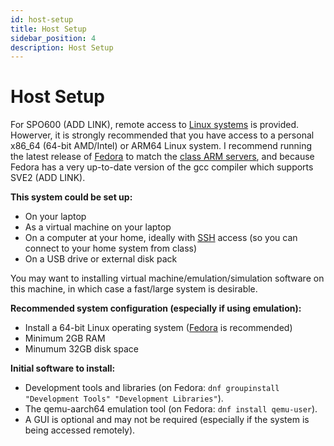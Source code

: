 ```yaml
---
id: host-setup
title: Host Setup
sidebar_position: 4
description: Host Setup
---
```


# Host Setup

For SPO600 (ADD LINK), remote access to [Linux systems](./servers.md) is provided. Howerver, it is strongly recommended that you have access to a personal x86_64 (64-bit AMD/Intel) or ARM64 Linux system. I recommend running the latest release of [Fedora](http://get.fedoraproject.org/) to match the [class ARM servers](./servers.md), and because Fedora has a very up-to-date version of the gcc compiler which supports SVE2 (ADD LINK).

**This system could be set up:**

- On your laptop
- As a virtual machine on your laptop
- On a computer at your home, ideally with [SSH](./ssh.md) access (so you can connect to your home system from class)
- On a USB drive or external disk pack

You may want to installing virtual machine/emulation/simulation software on this machine, in which case a fast/large system is desirable.

**Recommended system configuration (especially if using emulation):**

- Install a 64-bit Linux operating system ([Fedora](https://getfedora.org/) is recommended)
- Minimum 2GB RAM
- Minumum 32GB disk space

**Initial software to install:**

- Development tools and libraries (on Fedora: `dnf groupinstall "Development Tools" "Development Libraries"`).
- The qemu-aarch64 emulation tool (on Fedora: `dnf install qemu-user`).
- A GUI is optional and may not be required (especially if the system is being accessed remotely).
